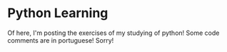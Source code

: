 # Python Learning

Of here, I'm posting the exercises of my studying of python!
Some code comments are in portuguese! Sorry!
